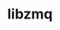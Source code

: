 ---
title: "libzmq"
layout: cache
categories: [package, develop]
meta: {"versions": ["4.3.4"], "compilers": ["gcc@=11.4.0"], "oss": ["ubuntu20.04"], "platforms": ["linux"], "targets": ["aarch64"], "stacks": ["e4s-arm", "root"], "num_specs": 1, "num_specs_by_stack": {"root": 1, "e4s-arm": 1}}
spec_details: [{"hash": "3cx4tdudnotxjhd4hadn5h5xxxkt3nza", "compiler": "gcc@=11.4.0", "versions": ["4.3.4"], "os": "ubuntu20.04", "platform": "linux", "target": "aarch64", "variants": ["build_system=autotools", "~docs", "~drafts", "+libbsd", "+libsodium", "~libunwind", "patches=310b8aa,e15a8bf,edca864"], "stacks": ["root", "e4s-arm"], "size": "-", "tarball": "https://binaries.spack.io/develop/build_cache/linux-ubuntu20.04-aarch64/gcc-11.4.0/libzmq-4.3.4/linux-ubuntu20.04-aarch64-gcc-11.4.0-libzmq-4.3.4-3cx4tdudnotxjhd4hadn5h5xxxkt3nza.spack"}]
---